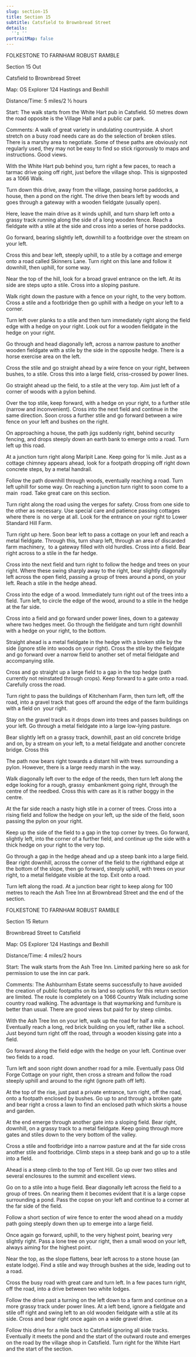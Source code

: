 ```yaml
---
slug: section-15
title: Section 15
subtitle: Catsfield to Brownbread Street
details:
  '': ''
portraitMap: false
---
```

FOLKESTONE TO FARNHAM ROBUST RAMBLE

Section 15 Out

Catsfield to Brownbread Street

Map: OS Explorer 124 Hastings and Bexhill

Distance/Time: 5 miles/2 ½ hours

Start: The walk starts from the White Hart pub in Catsfield. 50 metres down the road opposite is the Village Hall and a public car park.

Comments: A walk of great variety in undulating countryside. A short stretch on a busy road needs care as do the selection of broken stiles. There is a marshy area to negotiate. Some of these paths are obviously not regularly used, they may not be easy to find so stick rigorously to maps and instructions. Good views.

With the White Hart pub behind you, turn right a few paces, to reach a tarmac drive going off right, just before the village shop. This is signposted as a 1066 Walk.

Turn down this drive, away from the village, passing horse paddocks, a house, then a pond on the right. The drive then bears left by woods and goes through a gateway with a wooden fieldgate (usually open).

Here, leave the main drive as it winds uphill, and turn sharp left onto a grassy track running along the side of a long wooden fence. Reach a fieldgate with a stile at the side and cross into a series of horse paddocks.

Go forward, bearing slightly left, downhill to a footbridge over the stream on your left.

Cross this and bear left, steeply uphill, to a stile by a cottage and emerge onto a road called Skinners Lane. Turn right on this lane and follow it downhill, then uphill, for some way.

Near the top of the hill, look for a broad gravel entrance on the left. At its side are steps upto a stile. Cross into a sloping pasture.

Walk right down the pasture with a fence on your right, to the very bottom. Cross a stile and a footbridge then go uphill with a hedge on your left to a corner.

Turn left over planks to a stile and then turn immediately right along the field edge with a hedge on your right. Look out for a wooden fieldgate in the hedge on your right.

Go through and head diagonally left, across a narrow pasture to another wooden fieldgate with a stile by the side in the opposite hedge. There is a horse exercise area on the left.

Cross the stile and go straight ahead by a wire fence on your right, between bushes, to a stile. Cross this into a large field, criss-crossed by power lines.

Go straight ahead up the field, to a stile at the very top. Aim just left of a corner of woods with a pylon behind.

Over the top stile, keep forward, with a hedge on your right, to a further stile (narrow and inconvenient). Cross into the next field and continue in the same direction. Soon cross a further stile and go forward between a wire fence on your left and bushes on the right.

On approaching a house, the path jigs suddenly right, behind security fencing, and drops steeply down an earth bank to emerge onto a road. Turn left up this road.

At a junction turn right along Marlpit Lane. Keep going for ¼ mile. Just as a cottage chimney appears ahead, look for a footpath dropping off right down concrete steps, by a metal handrail.

Follow the path downhill through woods, eventually reaching a road. Turn left uphill for some way. On reaching a junction turn right to soon come to a main  road. Take great care on this section.

Turn right along the road using the verges for safety. Cross from one side to the other as necessary. Use special care and patience passing cottages where there is  no verge at all. Look for the entrance on your right to Lower Standard Hill Farm.

Turn right up here. Soon bear left to pass a cottage on your left and reach a metal fieldgate. Through this, turn sharp left, through an area of discarded farm machinery,  to a gateway filled with old hurdles. Cross into a field. Bear right across to a stile in the far hedge.

Cross into the next field and turn right to follow the hedge and trees on your right. Where these swing sharply away to the right, bear slightly diagonally left across the open field, passing a group of trees around a pond, on your left. Reach a stile in the hedge ahead.

Cross into the edge of a wood. Immediately turn right out of the trees into a field. Turn left, to circle the edge of the wood, around to a stile in the hedge at the far side.

Cross into a field and go forward under power lines, down to a gateway where two hedges meet. Go through the fieldgate and turn right downhill with a hedge on your right, to the bottom.

Straight ahead is a metal fieldgate in the hedge with a broken stile by the side (ignore stile into woods on your right). Cross the stile by the fieldgate and go forward over a narrow field to another set of metal fieldgate and accompanying stile.

Cross and go straight up a large field to a gap in the top hedge (path currently not reinstated through crops). Keep forward to a gate onto a road. Carefully cross the road.

Turn right to pass the buildings of Kitchenham Farm, then turn left, off the road, into a gravel track that goes off around the edge of the farm buildings with a field on  your right.

Stay on the gravel track as it drops down into trees and passes buildings on your left. Go through a metal fieldgate into a large low-lying pasture.

Bear slightly left on a grassy track, downhill, past an old concrete bridge and on, by a stream on your left, to a metal fieldgate and another concrete bridge. Cross this

The path now bears right towards a distant hill with trees surrounding a pylon. However, there is a large reedy marsh in the way.

Walk diagonally left over to the edge of the reeds, then turn left along the edge looking for a rough, grassy  embankment going right, through the centre of the reedbed. Cross this with care as it is rather boggy in the centre.

At the far side reach a nasty high stile in a corner of trees. Cross into a rising field and follow the hedge on your left, up the side of the field, soon passing the pylon on your right.

Keep up the side of the field to a gap in the top corner by trees. Go forward, slightly left, into the corner of a further field, and continue up the side with a thick hedge on your right to the very top.

Go through a gap in the hedge ahead and up a steep bank into a large field. Bear right downhill, across the corner of the field to the righthand edge at the bottom of the slope, then go forward, steeply uphill, with trees on your right, to a metal fieldgate visible at the top. Exit onto a road.

Turn left along the road. At a junction bear right to keep along for 100 metres to reach the Ash Tree Inn at Brownbread Street and the end of the section.

FOLKESTONE TO FARNHAM ROBUST RAMBLE

Section 15 Return

Brownbread Street to Catsfield

Map: OS Explorer 124 Hastings and Bexhill

Distance/Time: 4 miles/2 hours

Start: The walk starts from the Ash Tree Inn. Limited parking here so ask for permission to use the inn car park.

Comments: The Ashburnham Estate seems successfully to have avoided the creation of public footpaths on its land so options for this return section are limited. The route is completely on a 1066 Country Walk including some country road walking. The advantage is that waymarking and furniture is better than usual. There are good views but paid for by steep climbs.

With the Ash Tree Inn on your left, walk up the road for half a mile. Eventually reach a long, red brick building on you left, rather like a school. Just beyond turn right off the road, through a wooden kissing gate into a field.

Go forward along the field edge with the hedge on your left. Continue over two fields to a road.

Turn left and soon right down another road for a mile. Eventually pass Old Forge Cottage on your right, then cross a stream and follow the road steeply uphill and around to the right (ignore path off left).

At the top of the rise, just past a private entrance, turn right, off the road, onto a footpath enclosed by bushes. Go up to and through a broken gate and bear right a cross a lawn to find an enclosed path which skirts a house and garden.

At the end emerge through another gate into a sloping field. Bear right, downhill, on a grassy track to a metal fieldgate. Keep going through more gates and stiles down to the very bottom of the valley.

Cross a stile and footbridge into a narrow pasture and at the far side cross another stile and footbridge. Climb steps in a steep bank and go up to a stile into a field.

Ahead is a steep climb to the top of Tent Hill. Go up over two stiles and several enclosures to the summit and excellent views.

Go on to a stile into a huge field. Bear diagonally left across the field to a group of trees. On nearing them it becomes evident that it is a large copse surrounding a pond. Pass the copse on your left and continue to a corner at the far side of the field.

Follow a short section of wire fence to enter the wood ahead on a muddy path going steeply down then up to emerge into a large field.

Once again go forward, uphill, to the very highest point, bearing very slightly right. Pass a lone tree on your right, then a small wood on your left, always aiming for the highest point.

Near the top, as the slope flattens, bear left across to a stone house (an estate lodge). Find a stile and way through bushes at the side, leading out to a road.

Cross the busy road with great care and turn left. In a few paces turn right, off the road, into a drive between two white lodges.

Follow the drive past a turning on the left down to a farm and continue on a more grassy track under power lines. At a left bend, ignore a fieldgate and stile off right and swing left to an old wooden fieldgate with a stile at its side. Cross and bear right once again on a wide gravel drive.

Follow this drive for a mile back to Catsfield ignoring all side tracks. Eventually it meets the pond and the start of the outward route and emerges on the road by the village shop in Catsfield. Turn right for the White Hart and the start of the section.
